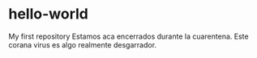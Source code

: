 # hello-world
My first repository
Estamos aca encerrados durante la cuarentena.  Este corana virus es algo realmente desgarrador.
